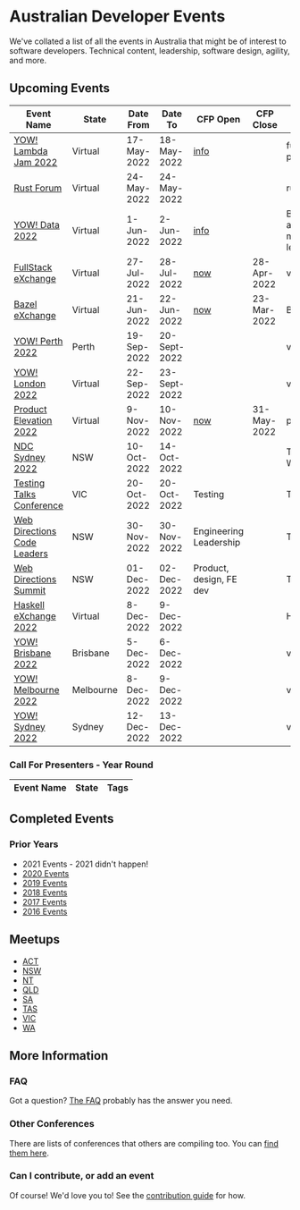 
# Australian Developer Events

We've collated a list of all the events in Australia that might be of interest to software developers. Technical content, leadership, software design, agility, and more.

## Upcoming Events

| Event Name | State | Date From | Date To | CFP Open | CFP Close | Tags |
| ---------- | ----- | --------- | ------- | -------- | --------- | ---- |
| [YOW! Lambda Jam 2022](https://skillsmatter.com/conferences/13660-yow-lambdajam-2022) | Virtual | 17-May-2022 | 18-May-2022 | [info](https://skillsmatter.com/conferences/13660-yow-lambdajam-2022#get_involved) | | functional programming|
| [Rust Forum](https://skillsmatter.com/conferences/13771-rust-forum) | Virtual | 24-May-2022 | 24-May-2022 |  | | rust|
| [YOW! Data 2022](https://skillsmatter.com/conferences/13659-yow-data-2022) | Virtual | 1-Jun-2022 | 2-Jun-2022 | [info](https://skillsmatter.com/conferences/13659-yow-data-2022#get_involved) | | Big Data, analytics, machine learning|
| [FullStack eXchange](https://skillsmatter.com/conferences/13727-fullstack-exchange-online) | Virtual | 27-Jul-2022 | 28-Jul-2022 | [now](https://skillsmatter.com/conferences/13727-fullstack-exchange-online#get_involved) | 28-Apr-2022| various|
| [Bazel eXchange](https://skillsmatter.com/conferences/13682-bazel-exchange) | Virtual | 21-Jun-2022 | 22-Jun-2022 | [now](https://skillsmatter.com/conferences/13682-bazel-exchange#get_involved) | 23-Mar-2022| Bazel|
| [YOW! Perth 2022](https://skillsmatter.com/conferences/13732-yow-perth-2022) | Perth | 19-Sep-2022 | 20-Sept-2022 |  | | various|
| [YOW! London 2022](https://skillsmatter.com/conferences/13691-yow-london-online) | Virtual | 22-Sep-2022 | 23-Sept-2022 |  | | various|
| [Product Elevation 2022](https://skillsmatter.com/conferences/13681-product-elevation-2022) | Virtual | 9-Nov-2022 | 10-Nov-2022 | [now](https://skillsmatter.com/conferences/13681-product-elevation-2022#get_involved) | 31-May-2022 | product, UX|
| [NDC Sydney 2022](https://ndcsydney.com/) | NSW | 10-Oct-2022 | 14-Oct-2022||| Tech Talks, Workshops |
| [Testing Talks Conference](https://www.testingtalks.com.au/) | VIC | 20-Oct-2022 | 20-Oct-2022 | Testing || Tech Talks |
| [Web Directions Code Leaders](https://webdirections.org/leaders) | NSW | 30-Nov-2022 | 30-Nov-2022 | Engineering Leadership|| Tech Talks |
| [Web Directions Summit](https://webdirections.org/summit) | NSW | 01-Dec-2022 | 02-Dec-2022 | Product, design, FE dev|| Tech Talks |
| [Haskell eXchange 2022](https://skillsmatter.com/conferences/13688-haskell-exchange-2022) | Virtual | 8-Dec-2022 | 9-Dec-2022 |  |  | Haskell|
| [YOW! Brisbane 2022](https://www.skillsmatter.com/conferences/13735-yow-brisbane-2022) | Brisbane | 5-Dec-2022 | 6-Dec-2022 |  |  | various|
| [YOW! Melbourne 2022](https://www.skillsmatter.com/conferences/13733-yow-melbourne-2022) | Melbourne | 8-Dec-2022 | 9-Dec-2022 |  |  | various|
| [YOW! Sydney 2022](https://www.skillsmatter.com/conferences/13734-yow-sydney-2022) | Sydney | 12-Dec-2022 | 13-Dec-2022 |  |  | various|

### Call For Presenters - Year Round

| Event Name | State | Tags |
| ---------- | ----- | ---- |

## Completed Events

### Prior Years

* 2021 Events - 2021 didn't happen!
* [2020 Events](Events/2020.md)
* [2019 Events](Events/2019.md)
* [2018 Events](Events/2018.md)
* [2017 Events](Events/2017.md)
* [2016 Events](Events/2016.md)

## Meetups

* [ACT](Meetups/ACT.md)
* [NSW](Meetups/NSW.md)
* [NT](Meetups/NT.md)
* [QLD](Meetups/QLD.md)
* [SA](Meetups/SA.md)
* [TAS](Meetups/TAS.md)
* [VIC](Meetups/VIC.md)
* [WA](Meetups/WA.md)

## More Information

### FAQ

Got a question? [The FAQ](Info/FAQ.md) probably has the answer you need.

### Other Conferences

There are lists of conferences that others are compiling too. You can [find them here](Events/OTHER.md).

### Can I contribute, or add an event

Of course! We'd love you to! See the [contribution guide](Info/CONTRIBUTING.md) for how.
